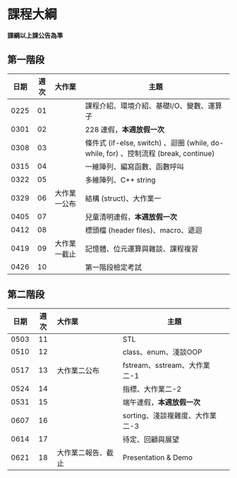 # 課程大綱

**課綱以上課公告為準**

## 第一階段

| 日期 | 週次 | 大作業  | 主題                                               |
| :--: | :--: | :--------- | -------------------------------------------------- |
| 0225 | 01 |  | 課程介紹、環境介紹、基礎I/O、變數、運算子 |
| 0301 | 02 | |  228 連假，**本週放假一次** |
| 0308 | 03 |  | 條件式 (if-else, switch) 、迴圈 (while, do-while, for) 、控制流程 (break, continue) |
| 0315 | 04 |  | 一維陣列、編寫函數、函數呼叫 |
| 0322 | 05 |  | 多維陣列、C++ string |
| 0329 | 06 | 大作業一公布 | 結構 (struct)、大作業一 |
| 0405 | 07 | | 兒童清明連假，**本週放假一次**  |
| 0412 | 08 |  | 標頭檔 (header files)、macro、遞迴 |
| 0419 | 09 | 大作業一截止 | 記憶體、位元運算與雜談、課程複習 |
| 0426 | 10 |  | 第一階段檢定考試 |

## 第二階段

| 日期 | 週次 | 大作業 | 主題                                                        |
| :--: | :--: | :--------------------------------- | ----------------------------------------------------------- |
| 0503 | 11 |  | STL |
| 0510 | 12 |  | class、enum、淺談OOP |
| 0517 | 13 | 大作業二公布 | fstream、sstream、大作業二-1 |
| 0524 | 14 |  | 指標、大作業二-2 |
| 0531 | 15 |  | 端午連假，**本週放假一次** |
| 0607 | 16 |  | sorting、淺談複雜度、大作業二-3 |
| 0614 | 17 |  | 待定、回顧與展望 |
| 0621 | 18 | 大作業二報告、截止 | Presentation & Demo |

